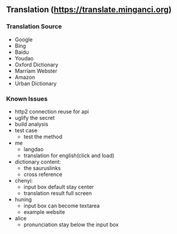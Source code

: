 ## Translation (https://translate.minganci.org)

### Translation Source

  - Google
  - Bing
  - Baidu
  - Youdao
  - Oxford Dictionary
  - Marriam Webster
  - Amazon
  - Urban Dictionary

### Known Issues

  - http2 connection reuse for api
  - uglify the secret
  - build analysis
  - test case
      - test the method
  - me
      - langdao
      - translation for english(click and load)
  - dictionary content:
      - the sauruslinks
      - cross reference
  - chenyi:
      - input box default stay center
      - translation result full screen
  - huning
      - input box can become textarea
      - example website
  - alice
      - pronunciation stay below the input box

